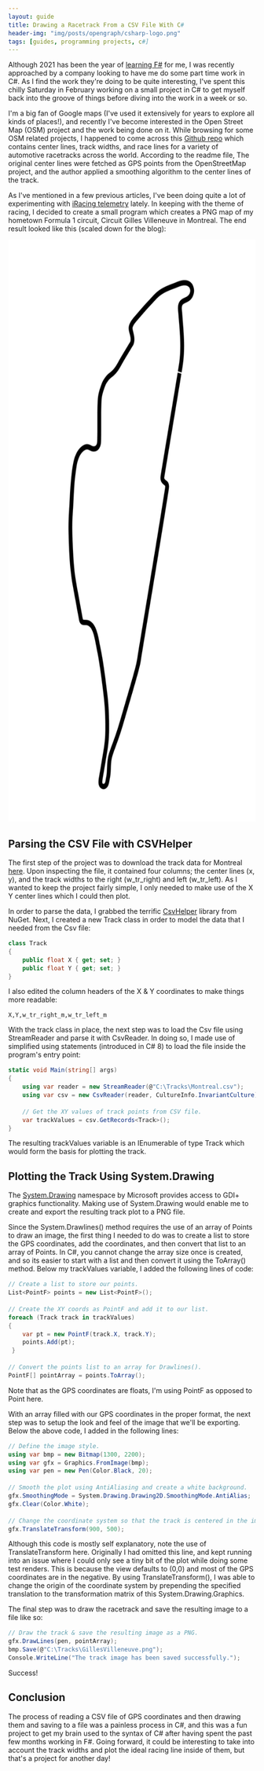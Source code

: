 ```yaml
---
layout: guide
title: Drawing a Racetrack From a CSV File With C#
header-img: "img/posts/opengraph/csharp-logo.png"
tags: [guides, programming projects, c#] 
---
```


Although 2021 has been the year of [learning F#](/2021-01-04-why-learning-fsharp-2021/) for me, I was recently approached by a company looking to have me do some part time work in C#. As I find the work they're doing to be quite interesting, I've spent this chilly Saturday in February working on a small project in C# to get myself back into the groove of things before diving into the work in a week or so.

I'm a big fan of Google maps (I've used it extensively for years to explore all kinds of places!), and recently I've become interested in the Open Street Map (OSM) project and the work being done on it. While browsing for some OSM related projects, I happened to come across this [Github repo](https://github.com/TUMFTM/racetrack-database) which contains center lines, track widths, and race lines for a variety of automotive racetracks across the world. According to the readme file, The original center lines were fetched as GPS points from the OpenStreetMap project, and the author applied a smoothing algorithm to the center lines of the track.

As I've mentioned in a few previous articles, I've been doing quite a lot of experimenting with [iRacing telemetry](https://markjames.dev/2021-02-09-iracing-telemetry-fsharp/) lately. In keeping with the theme of racing, I decided to create a small program which creates a PNG map of my hometown Formula 1 circuit, Circuit Gilles Villeneuve in Montreal. The end result looked like this (scaled down for the blog):

<img src="/img/posts/gilles-villeneuve-trackmap.png" width="700" height="1185" alt="The Gilles Villeneuve Racetrack created from GPS coordinates">


## Parsing the CSV File with CSVHelper

The first step of the project was to download the track data for Montreal [here](https://github.com/TUMFTM/racetrack-database/blob/master/tracks/Montreal.csv). Upon inspecting the file, it contained four columns; the center lines (x, y), and the track widths to the right (w_tr_right) and left (w_tr_left). As I wanted to keep the project fairly simple, I only needed to make use of the X Y center lines which I could then plot.

In order to parse the data, I grabbed the terrific [CsvHelper](https://joshclose.github.io/CsvHelper/getting-started) library from NuGet. Next, I created a new Track class in order to model the data that I needed from the Csv file:

```csharp
class Track
{
    public float X { get; set; }
    public float Y { get; set; }
}
```
I also edited the column headers of the X & Y coordinates to make things more readable:

```
X,Y,w_tr_right_m,w_tr_left_m
```

With the track class in place, the next step was to load the Csv file using StreamReader and parse it with CsvReader. In doing so, I made use of simplified using statements (introduced in C# 8) to load the file inside the program's entry point:

```csharp
static void Main(string[] args)
{
    using var reader = new StreamReader(@"C:\Tracks\Montreal.csv");
    using var csv = new CsvReader(reader, CultureInfo.InvariantCulture);

    // Get the XY values of track points from CSV file.
    var trackValues = csv.GetRecords<Track>();
}
```
The resulting trackValues variable is an IEnumerable of type Track which would form the basis for plotting the track.

## Plotting the Track Using System.Drawing

The [System.Drawing](https://docs.microsoft.com/en-us/dotnet/api/system.drawing?view=dotnet-plat-ext-5.0) namespace by Microsoft provides access to GDI+ graphics functionality. Making use of System.Drawing would enable me to create and export the resulting track plot to a PNG file.

Since the System.Drawlines() method requires the use of an array of Points to draw an image, the first thing I needed to do was to create a list to store the GPS coordinates, add the coordinates, and then convert that list to an array of Points. In C#, you cannot change the array size once is created, and so its easier to start with a list and then convert it using the ToArray() method. Below my trackValues variable, I added the following lines of code:

```csharp
// Create a list to store our points.
List<PointF> points = new List<PointF>();

// Create the XY coords as PointF and add it to our list. 
foreach (Track track in trackValues)
{
    var pt = new PointF(track.X, track.Y);
    points.Add(pt);
 }

// Convert the points list to an array for Drawlines(). 
PointF[] pointArray = points.ToArray();
```
Note that as the GPS coordinates are floats, I'm using PointF as opposed to Point here.

With an array filled with our GPS coordinates in the proper format, the next step was to setup the look and feel of the image that we'll be exporting. Below the above code, I added in the following lines:
```csharp
// Define the image style.
using var bmp = new Bitmap(1300, 2200);
using var gfx = Graphics.FromImage(bmp);
using var pen = new Pen(Color.Black, 20);

// Smooth the plot using AntiAliasing and create a white background.
gfx.SmoothingMode = System.Drawing.Drawing2D.SmoothingMode.AntiAlias;
gfx.Clear(Color.White);

// Change the coordinate system so that the track is centered in the image.
gfx.TranslateTransform(900, 500);
```
Although this code is mostly self explanatory, note the use of TranslateTransform here. Originally I had omitted this line, and kept running into an issue where I could only see a tiny bit of the plot while doing some test renders. This is because the view defaults to (0,0) and most of the GPS coordinates are in the negative. By using TranslateTransform(), I was able to change the origin of the coordinate system by prepending the specified translation to the transformation matrix of this System.Drawing.Graphics.

The final step was to draw the racetrack and save the resulting image to a file like so:
```csharp
// Draw the track & save the resulting image as a PNG.
gfx.DrawLines(pen, pointArray);
bmp.Save(@"C:\Tracks\GillesVilleneuve.png");
Console.WriteLine("The track image has been saved successfully.");
```
Success!

## Conclusion 

The process of reading a CSV file of GPS coordinates and then drawing them and saving to a file was a painless process in C#, and this was a fun project to get my brain used to the syntax of C#  after having spent the past few months working in F#. Going forward, it could be interesting to take into account the track widths and plot the ideal racing line inside of them, but that's a project for another day! 